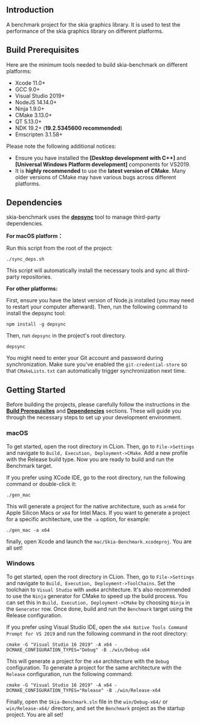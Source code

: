 ## Introduction
A benchmark project for the skia graphics library. It is used to test the performance of the skia
graphics library on different platforms.

## Build Prerequisites

Here are the minimum tools needed to build skia-benchmark on different platforms:

- Xcode 11.0+
- GCC 9.0+
- Visual Studio 2019+
- NodeJS 14.14.0+
- Ninja 1.9.0+
- CMake 3.13.0+
- QT 5.13.0+
- NDK 19.2+ (**19.2.5345600 recommended**)
- Emscripten 3.1.58+


Please note the following additional notices:

- Ensure you have installed the **[Desktop development with C++]** and **[Universal Windows Platform development]** components for VS2019.
- It is **highly recommended** to use the **latest version of CMake**. Many older versions of CMake may have various bugs across different platforms.

## Dependencies

skia-benchmark uses the [**depsync**](https://github.com/domchen/depsync) tool to manage third-party dependencies.

**For macOS platform：**

Run this script from the root of the project:

```
./sync_deps.sh
```

This script will automatically install the necessary tools and sync all third-party repositories.

**For other platforms:**

First, ensure you have the latest version of Node.js installed (you may need to restart your computer afterward).
Then, run the following command to install the depsync tool:

```
npm install -g depsync
```

Then, run `depsync` in the project's root directory.

```
depsync
```

You might need to enter your Git account and password during synchronization. Make sure you’ve
enabled the `git-credential-store` so that `CMakeLists.txt` can automatically trigger synchronization
next time.

## Getting Started

Before building the projects, please carefully follow the instructions in the
[**Build Prerequisites**](https://github.com/libpag/skia-benchmark?tab=readme-ov-file#build-prerequisites)
and [**Dependencies**](https://github.com/libpag/skia-benchmark?tab=readme-ov-file#dependencies) sections.
These will guide you through the necessary steps to set up your development environment.

### macOS
To get started, open the root directory in CLion. Then, go to `File->Settings` and navigate to
`Build, Execution, Deployment->CMake`. Add a new profile with the Release build type. Now you are
ready to build and run the Benchmark target.

If you prefer using XCode IDE, go to the root directory, run the following command or double-click
it:

```
./gen_mac
```

This will generate a project for the native architecture, such as `arm64` for Apple Silicon Macs or
`x64` for Intel Macs. If you want to generate a project for a specific architecture, use the `-a`
option, for example:

```
./gen_mac -a x64
```    

finally, open Xcode and launch the `mac/Skia-Benchmark.xcodeproj`. You are all set!

### Windows

To get started, open the root directory in CLion. Then, go to `File->Settings` and navigate to
`Build, Execution, Deployment->ToolChains`. Set the toolchain to `Visual Studio` with `amd64`
 architecture. It's also recommended to use the `Ninja` generator for CMake to
speed up the build process. You can set this in `Build, Execution, Deployment->CMake` by choosing
`Ninja` in the `Generator` row. Once done, build and run the `Benchmark` target using the Release
configuration.

If you prefer using Visual Studio IDE, open the `x64 Native Tools Command Prompt for VS 2019` and
run the following command in the root directory:

```
cmake -G "Visual Studio 16 2019" -A x64 -DCMAKE_CONFIGURATION_TYPES="Debug" -B ./win/Debug-x64
```

This will generate a project for the `x64` architecture with the `Debug` configuration. To generate
a project for the same architecture with the `Release` configuration, run the following command:

```
cmake -G "Visual Studio 16 2019" -A x64 -DCMAKE_CONFIGURATION_TYPES="Release" -B ./win/Release-x64
```

Finally, open the `Skia-Benchmark.sln` file in the `win/Debug-x64/` or `win/Release-x64/` directory, and set
the `Benchmark` project as the startup project. You are all set!